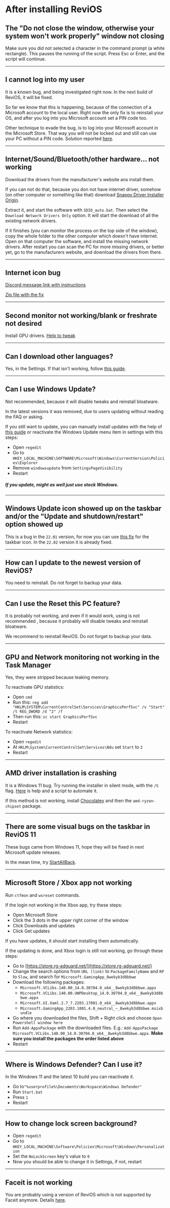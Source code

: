 # After installing ReviOS

## The "Do not close the window, otherwise your system won't work properly" window not closing

Make sure you did not selected a character in the command prompt (a white rectangle). This pauses the running of the script. Press Esc or Enter, and the script will continue.

---

## I cannot log into my user

It is a known bug, and being investigated right now. In the next build of ReviOS, it will be fixed.

So far we know that this is happening, because of the connection of a Microsoft account to the local user. Right now the only fix is to reinstall your OS, and after you log into you Microsoft account set a PIN code too.

Other technique to evade the bug, is to log into your Microsoft account in the Microsoft Store. That way you will not be locked out and still can use your PC without a PIN code. Solution reported [here](https://discord.com/channels/619835916139364383/626772969611460619/944214984047616001).

---

## Internet/Sound/Bluetooth/other hardware... not working

Download the drivers from the manufacturer's website ans install them.

If you can not do that, because you don not have internet driver, somehow (on other computer or something like that) download [Snappy Driver Installer Origin](https://www.snappy-driver-installer.org/). 

Extract it, and start the software with `SDIO_auto.bat`. Then select the `Download Network Drivers Only` option. It will start the download of all the existing network drivers. 

If it finishes (you can monitor the process on the top side of the window), copy the whole folder to the other computer which doesn't have internet. Open on that computer the software, and install the missing network drivers. After restart you can scan the PC for more missing drivers, or better yet, go to the manufacturers website, and download the drivers from there.

---

## Internet icon bug

[Discord message link with instructions](https://discord.com/channels/619835916139364383/626772969611460619/800174514951684116)

[Zip file with the fix](https://cdn.discordapp.com/attachments/626772969611460619/800174514813665290/fix-network-icon.zip)

---

## Second monitor not working/blank or freshrate not desired

Install GPU drivers. [Help to tweak](https://www.revi.cc/revios/post-install#h.p_GR11WmefRS4F)

---

## Can I download other languages?

Yes, in the Settings. If that isn't working, follow [this guide](https://www.revi.cc/revios/workspace/lang).

---

## Can I use Windows Update?

Not recommended, because it will disable tweaks and reinstall bloatware.

In the latest versions it was removed, due to users updating without reading the FAQ or asking.

If you still want to update, you can manually install updates with the help of [this guide](https://www.revi.cc/revios/workspace/updating) or reactivate the Windows Update menu item in settings with this steps:

- Open `regedit`
- Go to `HKEY_LOCAL_MACHINE\SOFTWARE\Microsoft\Windows\CurrentVersion\Policies\Explorer`
- Remove `windowsupdate` from `SettingsPageVisibility`
- Restart

##### If you update, might as well just use stock Windows.

---

## Windows Update icon showed up on the taskbar and/or the "Update and shutdown/restart" option showed up

This is a bug in the `22.01` version, for now you can use [this fix](https://cdn.discordapp.com/attachments/626772969611460619/942019507730391050/Fix-Windows-Update-Taskbar.reg) for the taskbar icon. In the `22.02` version it is already fixed.

---

## How can I update to the newest version of ReviOS?

You need to reinstall. Do not forget to backup your data.

---

## Can I use the Reset this PC feature?

It is probably not working, and even if it would work, using is not recommended , because it probably will disable tweaks and reinstall bloatware.

We recommend to reinstall ReviOS. Do not forget to backup your data.

---

## GPU and Network monitoring not working in the Task Manager

Yes, they were stripped because leaking memory.

To reactivate GPU statistics:

- Open `cmd`
- Run this: `reg add "HKLM\SYSTEM\CurrentControlSet\Services\GraphicsPerfSvc" /v "Start" /t REG_DWORD /d "2" /f`
- Then run this: `sc start GraphicsPerfSvc`
- Restart

To reactivate Network statistics:

- Open `regedit`
- At `HKLM\System\CurrentControlSet\Services\Ndu` set `Start` to `2`
- Restart

---

## AMD driver installation is crashing

It is a Windows 11 bug. Try running the installer in silent mode, with the `/S` flag. 
[Here](https://discord.com/channels/619835916139364383/626772969611460619/932975660392128562) is help and a script to automate it.

If this method is not working, install [Chocolatey](https://chocolatey.org/) and then the `amd-ryzen-chipset` package.

---

## There are some visual bugs on the taskbar in ReviOS 11

These bugs came from Windows 11, hope they will be fixed in next Microsoft update releases.

In the mean time, try [StartAllBack](https://www.startallback.com/).

---

## Microsoft Store / Xbox app not working

Run `ctfmon` and `wsreset` commands.

If the login not working in the Xbox app, try these steps:

- Open Microsoft Store
- Click the 3 dots in the upper right corner of the window
- Click Downloads and updates
- Click Get updates
  
If you have updates, it should start installing them automatically.

If the updating is done, and Xbox login is still not working, go through these steps:

- Go to [https://store.rg-adguard.net/](https://store.rg-adguard.net/)
- Change the search options from `URL (link)` to `PackageFamilyName` and `RP` to `Slow`, and search for `Microsoft.GamingApp_8wekyb3d8bbwe`
- Download the following packages:
    - `Microsoft.VCLibs.140.00_14.0.30704.0_x64__8wekyb3d8bbwe.appx`
    - `Microsoft.VCLibs.140.00.UWPDesktop_14.0.30704.0_x64__8wekyb3d8bbwe.appx`
    - `Microsoft.UI.Xaml.2.7_7.2203.17001.0_x64__8wekyb3d8bbwe.appx`
    - `Microsoft.GamingApp_2203.1001.4.0_neutral_~_8wekyb3d8bbwe.msixbundle`
- Go where you downloaded the files, Shift + Right click and choose `Open Powershell window here`
- Run `Add-AppxPackage` with the downloaded files. E.g.: `Add-AppxPackage Microsoft.VCLibs.140.00_14.0.30704.0_x64__8wekyb3d8bbwe.appx`. **Make sure you install the packages the order listed above**
- Restart

---

## Where is Windows Defender? Can I use it?

In the Windows 11 and the latest 10 build you can reactivate it.

- Go to`"%userprofile%\Documents\Workspace\Windows Defender"`
- Run `Start.bat`
- Press `1`
- Restart

---

## How to change lock screen background?

- Open `regedit`
- Go to `HKEY_LOCAL_MACHINE\Software\Policies\Microsoft\Windows\Personalization`
- Set the `NoLockScreen` key's value to `0`
- Now you should be able to change it in Settings, if not, restart

---

## Faceit is not working

You are probably using a version of ReviOS which is not supported by Faceit anymore. Details [here](before-install.md#which-version-do-i-need-for-faceit).
